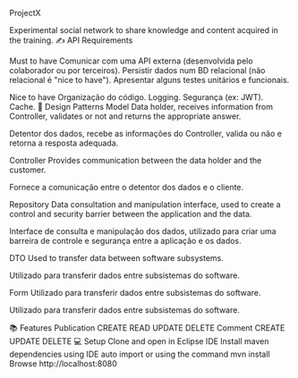 ProjectX
  

Experimental social network to share knowledge and content acquired in the training.
✍️ API Requirements

Must to have
 Comunicar com uma API externa (desenvolvida pelo colaborador ou por terceiros).
 Persistir dados num BD relacional (não relacional é "nice to have").
 Apresentar alguns testes unitários e funcionais.

Nice to have
 Organização do código.
 Logging.
 Segurança (ex: JWT).
 Cache.
📝 Design Patterns
Model
Data holder, receives information from Controller, validates or not and returns the appropriate answer.

Detentor dos dados, recebe as informações do Controller, valida ou não e retorna a resposta adequada.

Controller
Provides communication between the data holder and the customer.

Fornece a comunicação entre o detentor dos dados e o cliente.

Repository
Data consultation and manipulation interface, used to create a control and security barrier between the application and the data.

Interface de consulta e manipulação dos dados, utilizado para criar uma barreira de controle e segurança entre a aplicação e os dados.

DTO
Used to transfer data between software subsystems.

Utilizado para transferir dados entre subsistemas do software.

Form
Utilizado para transferir dados entre subsistemas do software.

Utilizado para transferir dados entre subsistemas do software.

📚 Features
Publication
 CREATE
 READ
 UPDATE
 DELETE
Comment
 CREATE
 UPDATE
 DELETE
💻 Setup
Clone and open in Eclipse IDE
Install maven dependencies using IDE auto import or using the command mvn install
Browse http://localhost:8080
